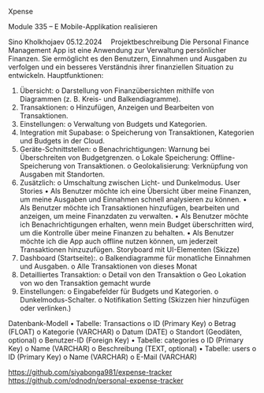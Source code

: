 





Xpense

Module 335 – E Mobile-Applikation realisieren






Sino Kholkhojaev
05.12.2024 
Projektbeschreibung
Die Personal Finance Management App ist eine Anwendung zur Verwaltung persönlicher Finanzen. Sie ermöglicht es den Benutzern, Einnahmen und Ausgaben zu verfolgen und ein besseres Verständnis ihrer finanziellen Situation zu entwickeln.
Hauptfunktionen:
1.	Übersicht:
o	Darstellung von Finanzübersichten mithilfe von Diagrammen (z. B. Kreis- und Balkendiagramme).
2.	Transaktionen:
o	Hinzufügen, Anzeigen und Bearbeiten von Transaktionen.
3.	Einstellungen:
o	Verwaltung von Budgets und Kategorien.
4.	Integration mit Supabase:
o	Speicherung von Transaktionen, Kategorien und Budgets in der Cloud.
5.	Geräte-Schnittstellen:
o	Benachrichtigungen: Warnung bei Überschreiten von Budgetgrenzen.
o	Lokale Speicherung: Offline-Speicherung von Transaktionen.
o	Geolokalisierung: Verknüpfung von Ausgaben mit Standorten.
6.	Zusätzlich:
o	Umschaltung zwischen Licht- und Dunkelmodus.
User Stories
•	Als Benutzer möchte ich eine Übersicht über meine Finanzen, um meine Ausgaben und Einnahmen schnell analysieren zu können.
•	Als Benutzer möchte ich Transaktionen hinzufügen, bearbeiten und anzeigen, um meine Finanzdaten zu verwalten.
•	Als Benutzer möchte ich Benachrichtigungen erhalten, wenn mein Budget überschritten wird, um die Kontrolle über meine Finanzen zu behalten.
•	Als Benutzer möchte ich die App auch offline nutzen können, um jederzeit Transaktionen hinzuzufügen.
Storyboard mit UI-Elementen (Skizze)
1.	Dashboard (Startseite):.
o	Balkendiagramme für monatliche Einnahmen und Ausgaben.
o	Alle Transaktionen von dieses Monat
2.	Detailliertes Transaktion:
o	Detail von den Transaktion
o	Geo Lokation von wo den Transaktion gemacht wurde
3.	Einstellungen:
o	Eingabefelder für Budgets und Kategorien.
o	Dunkelmodus-Schalter.
o	Notifikation Setting
(Skizzen hier hinzufügen oder verlinken.)

Datenbank-Modell
•	Tabelle: Transactions
o	ID (Primary Key)
o	Betrag (FLOAT)
o	Kategorie (VARCHAR)
o	Datum (DATE)
o	Standort (Geodäten, optional)
o	Benutzer-ID (Foreign Key)
•	Tabelle: categories
o	ID (Primary Key)
o	Name (VARCHAR)
o	Beschreibung (TEXT, optional)
•	Tabelle: users
o	ID (Primary Key)
o	Name (VARCHAR)
o	E-Mail (VARCHAR)


https://github.com/siyabonga981/expense-tracker 
https://github.com/odnodn/personal-expense-tracker 
